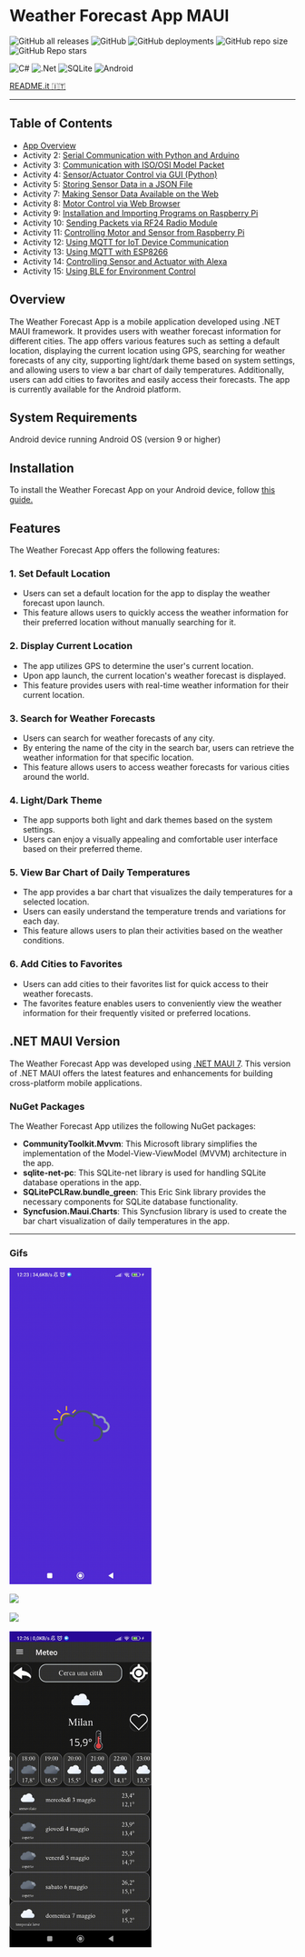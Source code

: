 # Weather Forecast App MAUI

![GitHub all releases](https://img.shields.io/github/downloads/GiorgioCitterio/WeatherForecastAppMAUI/total)
![GitHub](https://img.shields.io/github/license/GiorgioCitterio/WeatherForecastAppMAUI)
![GitHub deployments](https://img.shields.io/github/deployments/GiorgioCitterio/WeatherForecastAppMAUI/github-pages)
![GitHub repo size](https://img.shields.io/github/repo-size/GiorgioCitterio/WeatherForecastAppMAUI)
![GitHub Repo stars](https://img.shields.io/github/stars/GiorgioCitterio/WeatherForecastAppMAUI)

![C#](https://img.shields.io/badge/c%23-%23239120.svg?style=for-the-badge&logo=c-sharp&logoColor=white)
![.Net](https://img.shields.io/badge/.NET-5C2D91?style=for-the-badge&logo=.net&logoColor=white)
![SQLite](https://img.shields.io/badge/sqlite-%2307405e.svg?style=for-the-badge&logo=sqlite&logoColor=white)
![Android](https://img.shields.io/badge/Android-3DDC84?style=for-the-badge&logo=android&logoColor=white)

<a href="https://github.com/GiorgioCitterio/WeatherForecastAppMAUI/blob/master/README.it.md">README.it 🇮🇹</a>

---

## Table of Contents
- <a  href="#appoverview">App Overview</a>
- Activity 2: <a  href="#serpy">Serial Communication with Python and Arduino</a>
- Activity 3: <a  href="#isoosi">Communication with ISO/OSI Model Packet</a>
- Activity 4: <a  href="#guisensatt">Sensor/Actuator Control via GUI (Python)</a>
- Activity 5: <a  href="#sensjson">Storing Sensor Data in a JSON File</a>
- Activity 7: <a  href="#websens">Making Sensor Data Available on the Web</a>
- Activity 8: <a  href="#webatt">Motor Control via Web Browser</a>
- Activity 9: <a  href="#initrasp">Installation and Importing Programs on Raspberry Pi</a>
- Activity 10: <a  href="#rf24">Sending Packets via RF24 Radio Module</a>
- Activity 11: <a  href="#sensattrasp">Controlling Motor and Sensor from Raspberry Pi</a>
- Activity 12: <a  href="#mqtt">Using MQTT for IoT Device Communication</a>
- Activity 13: <a  href="#mqttesp">Using MQTT with ESP8266</a>
- Activity 14: <a  href="#alexa">Controlling Sensor and Actuator with Alexa</a>
- Activity 15: <a  href="#ble">Using BLE for Environment Control</a>

## Overview <a name="appoverview"></a>

The Weather Forecast App is a mobile application developed using .NET MAUI framework. It provides users with weather forecast information for different cities. The app offers various features such as setting a default location, displaying the current location using GPS, searching for weather forecasts of any city, supporting light/dark theme based on system settings, and allowing users to view a bar chart of daily temperatures. Additionally, users can add cities to favorites and easily access their forecasts. The app is currently available for the Android platform.
## System Requirements
Android device running Android OS (version 9 or higher)

## Installation

To install the Weather Forecast App on your Android device, follow [this guide.](https://github.com/GiorgioCitterio/WeatherForecastAppMAUI/wiki)

## Features

The Weather Forecast App offers the following features:
### 1. Set Default Location

- Users can set a default location for the app to display the weather forecast upon launch.
- This feature allows users to quickly access the weather information for their preferred location without manually searching for it.

### 2. Display Current Location
- The app utilizes GPS to determine the user's current location.
- Upon app launch, the current location's weather forecast is displayed.
- This feature provides users with real-time weather information for their current location.

### 3. Search for Weather Forecasts
- Users can search for weather forecasts of any city.
- By entering the name of the city in the search bar, users can retrieve the weather information for that specific location.
- This feature allows users to access weather forecasts for various cities around the world.

### 4. Light/Dark Theme
- The app supports both light and dark themes based on the system settings.
- Users can enjoy a visually appealing and comfortable user interface based on their preferred theme.

### 5. View Bar Chart of Daily Temperatures
- The app provides a bar chart that visualizes the daily temperatures for a selected location.
- Users can easily understand the temperature trends and variations for each day.
- This feature allows users to plan their activities based on the weather conditions.

### 6. Add Cities to Favorites
- Users can add cities to their favorites list for quick access to their weather forecasts.
- The favorites feature enables users to conveniently view the weather information for their frequently visited or preferred locations.

## .NET MAUI Version

The Weather Forecast App was developed using [.NET MAUI 7](https://learn.microsoft.com/en-us/dotnet/maui/whats-new/dotnet-7?view=net-maui-7.0). This version of .NET MAUI offers the latest features and enhancements for building cross-platform mobile applications.
### NuGet Packages

The Weather Forecast App utilizes the following NuGet packages:
- **CommunityToolkit.Mvvm**: This Microsoft library simplifies the implementation of the Model-View-ViewModel (MVVM) architecture in the app.
- **sqlite-net-pc**: This SQLite-net library is used for handling SQLite database operations in the app.
- **SQLitePCLRaw.bundle_green**: This Eric Sink library provides the necessary components for SQLite database functionality.
- **Syncfusion.Maui.Charts**: This Syncfusion library is used to create the bar chart visualization of daily temperatures in the app.

---
### Gifs

<img src="gifs/app_start.gif" width=250px></img>

<img src="gifs/search_city.gif" width=250px></img>

<img src="gifs/favourites.gif" width=250px></img>

<img src="gifs/settings.gif" width=250px></img>

